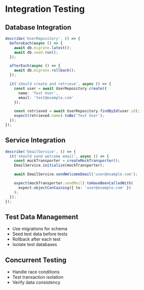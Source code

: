 # Integration Testing

## Database Integration
```typescript
describe('UserRepository', () => {
  beforeEach(async () => {
    await db.migrate.latest();
    await db.seed.run();
  });

  afterEach(async () => {
    await db.migrate.rollback();
  });

  it('should create and retrieve', async () => {
    const user = await UserRepository.create({
      name: 'Test User',
      email: 'test@example.com'
    });

    const retrieved = await UserRepository.findById(user.id);
    expect(retrieved.name).toBe('Test User');
  });
});
```

## Service Integration
```typescript
describe('EmailService', () => {
  it('should send welcome email', async () => {
    const mockTransporter = createMockTransporter();
    EmailService.initialize(mockTransporter);

    await EmailService.sendWelcomeEmail('user@example.com');

    expect(mockTransporter.sendMail).toHaveBeenCalledWith(
      expect.objectContaining({ to: 'user@example.com' })
    );
  });
});
```

## Test Data Management
- Use migrations for schema
- Seed test data before tests
- Rollback after each test
- Isolate test databases

## Concurrent Testing
- Handle race conditions
- Test transaction isolation
- Verify data consistency